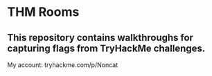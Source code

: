# THM Rooms
## This repository contains walkthroughs for capturing flags from TryHackMe challenges.
My account: tryhackme.com/p/Noncat
